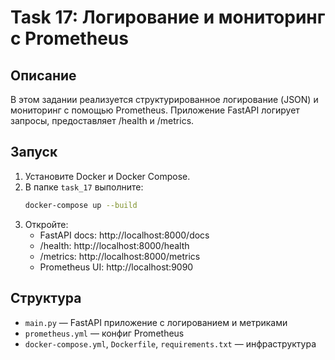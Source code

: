 # Task 17: Логирование и мониторинг с Prometheus

## Описание
В этом задании реализуется структурированное логирование (JSON) и мониторинг с помощью Prometheus. Приложение FastAPI логирует запросы, предоставляет /health и /metrics.

## Запуск
1. Установите Docker и Docker Compose.
2. В папке `task_17` выполните:
   ```sh
   docker-compose up --build
   ```
3. Откройте:
   - FastAPI docs: http://localhost:8000/docs
   - /health: http://localhost:8000/health
   - /metrics: http://localhost:8000/metrics
   - Prometheus UI: http://localhost:9090

## Структура
- `main.py` — FastAPI приложение с логированием и метриками
- `prometheus.yml` — конфиг Prometheus
- `docker-compose.yml`, `Dockerfile`, `requirements.txt` — инфраструктура 